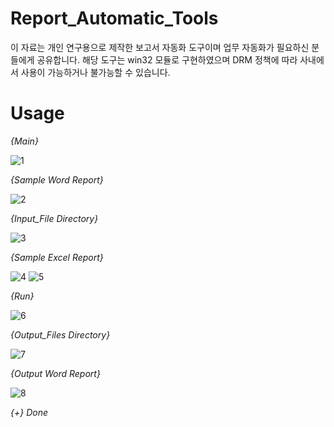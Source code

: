 # Report_Automatic_Tools
이 자료는 개인 연구용으로 제작한 보고서 자동화 도구이며 업무 자동화가 필요하신 분들에게 공유합니다. 해당 도구는 win32 모듈로 구현하였으며 DRM 정책에 따라 사내에서 사용이 가능하거나 불가능할 수 있습니다.

# Usage  
  
_{Main}_

![1](https://user-images.githubusercontent.com/38063224/83153105-87b1b680-a139-11ea-97fb-ae7b5f065ca6.jpg)
  
  
_{Sample Word Report}_ 

![2](https://user-images.githubusercontent.com/38063224/83153108-884a4d00-a139-11ea-976c-62b45bcb0e55.jpg)
 
 
_{Input_File Directory}_ 

![3](https://user-images.githubusercontent.com/38063224/83153111-88e2e380-a139-11ea-8a17-7316f43c98c4.jpg)
 
 
_{Sample Excel Report}_ 

![4](https://user-images.githubusercontent.com/38063224/83153112-88e2e380-a139-11ea-9d83-a24e17f5883c.jpg)
![5](https://user-images.githubusercontent.com/38063224/83153097-854f5c80-a139-11ea-8b44-1b5d1d4b2b36.jpg)
 
 
_{Run}_ 

![6](https://user-images.githubusercontent.com/38063224/83153099-86808980-a139-11ea-96c0-721bd312fc1d.jpg)
 
 
_{Output_Files Directory}_ 

![7](https://user-images.githubusercontent.com/38063224/83153102-87192000-a139-11ea-9920-284abd7874cb.jpg)
 
 
_{Output Word Report}_ 

![8](https://user-images.githubusercontent.com/38063224/83153104-87192000-a139-11ea-883a-3f08d5be1217.jpg)
 
 
_{+} Done_ 

